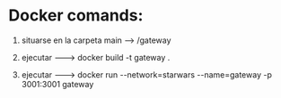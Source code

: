 # Docker comands:


1. situarse en la carpeta main --> /gateway

2. ejecutar ---> docker build -t gateway .
 
3. ejecutar ---> docker run --network=starwars --name=gateway -p 3001:3001 gateway